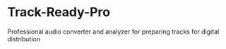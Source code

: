 # Track-Ready-Pro
Professional audio converter and analyzer for preparing tracks for digital distribution
